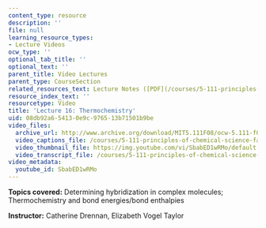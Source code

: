 ```yaml
---
content_type: resource
description: ''
file: null
learning_resource_types:
- Lecture Videos
ocw_type: ''
optional_tab_title: ''
optional_text: ''
parent_title: Video Lectures
parent_type: CourseSection
related_resources_text: Lecture Notes ([PDF](/courses/5-111-principles-of-chemical-science-fall-2008/resources/lecnotes16))
resource_index_text: ''
resourcetype: Video
title: 'Lecture 16: Thermochemistry'
uid: 08db92a6-5413-0e9c-9765-13b71501b9be
video_files:
  archive_url: http://www.archive.org/download/MIT5.111F08/ocw-5.111-f08-lec16_300k.mp4
  video_captions_file: /courses/5-111-principles-of-chemical-science-fall-2008/bae9b9de2455578f8287e7fcc2c9ab5b_SbabED1wRMo.vtt
  video_thumbnail_file: https://img.youtube.com/vi/SbabED1wRMo/default.jpg
  video_transcript_file: /courses/5-111-principles-of-chemical-science-fall-2008/712391c0bdfe0df7c2b159132b2fa413_SbabED1wRMo.pdf
video_metadata:
  youtube_id: SbabED1wRMo
---
```


**Topics covered:** Determining hybridization in complex molecules; Thermochemistry and bond energies/bond enthalpies

**Instructor:** Catherine Drennan, Elizabeth Vogel Taylor